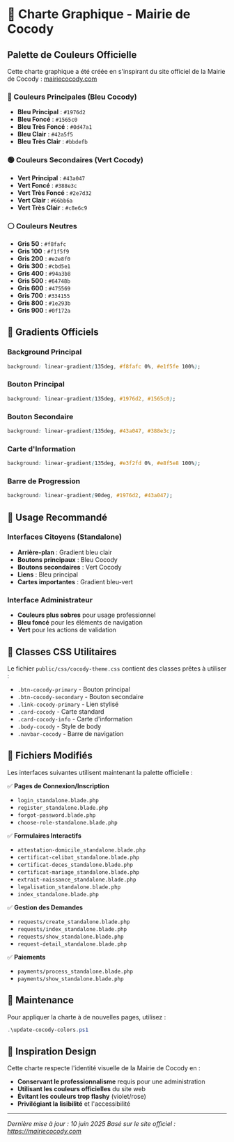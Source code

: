 # 🎨 Charte Graphique - Mairie de Cocody

## Palette de Couleurs Officielle

Cette charte graphique a été créée en s'inspirant du site officiel de la Mairie de Cocody : [mairiecocody.com](https://mairiecocody.com)

### 🔵 Couleurs Principales (Bleu Cocody)

- **Bleu Principal** : `#1976d2` 
- **Bleu Foncé** : `#1565c0`
- **Bleu Très Foncé** : `#0d47a1`
- **Bleu Clair** : `#42a5f5`
- **Bleu Très Clair** : `#bbdefb`

### 🟢 Couleurs Secondaires (Vert Cocody)

- **Vert Principal** : `#43a047`
- **Vert Foncé** : `#388e3c`
- **Vert Très Foncé** : `#2e7d32`
- **Vert Clair** : `#66bb6a`
- **Vert Très Clair** : `#c8e6c9`

### ⚪ Couleurs Neutres

- **Gris 50** : `#f8fafc`
- **Gris 100** : `#f1f5f9`
- **Gris 200** : `#e2e8f0`
- **Gris 300** : `#cbd5e1`
- **Gris 400** : `#94a3b8`
- **Gris 500** : `#64748b`
- **Gris 600** : `#475569`
- **Gris 700** : `#334155`
- **Gris 800** : `#1e293b`
- **Gris 900** : `#0f172a`

## 📐 Gradients Officiels

### Background Principal
```css
background: linear-gradient(135deg, #f8fafc 0%, #e1f5fe 100%);
```

### Bouton Principal
```css
background: linear-gradient(135deg, #1976d2, #1565c0);
```

### Bouton Secondaire
```css
background: linear-gradient(135deg, #43a047, #388e3c);
```

### Carte d'Information
```css
background: linear-gradient(135deg, #e3f2fd 0%, #e8f5e8 100%);
```

### Barre de Progression
```css
background: linear-gradient(90deg, #1976d2, #43a047);
```

## 🎯 Usage Recommandé

### Interfaces Citoyens (Standalone)
- **Arrière-plan** : Gradient bleu clair
- **Boutons principaux** : Bleu Cocody
- **Boutons secondaires** : Vert Cocody
- **Liens** : Bleu principal
- **Cartes importantes** : Gradient bleu-vert

### Interface Administrateur
- **Couleurs plus sobres** pour usage professionnel
- **Bleu foncé** pour les éléments de navigation
- **Vert** pour les actions de validation

## 🚀 Classes CSS Utilitaires

Le fichier `public/css/cocody-theme.css` contient des classes prêtes à utiliser :

- `.btn-cocody-primary` - Bouton principal
- `.btn-cocody-secondary` - Bouton secondaire  
- `.link-cocody-primary` - Lien stylisé
- `.card-cocody` - Carte standard
- `.card-cocody-info` - Carte d'information
- `.body-cocody` - Style de body
- `.navbar-cocody` - Barre de navigation

## 📝 Fichiers Modifiés

Les interfaces suivantes utilisent maintenant la palette officielle :

✅ **Pages de Connexion/Inscription**
- `login_standalone.blade.php`
- `register_standalone.blade.php`
- `forgot-password.blade.php`
- `choose-role-standalone.blade.php`

✅ **Formulaires Interactifs**
- `attestation-domicile_standalone.blade.php`
- `certificat-celibat_standalone.blade.php`
- `certificat-deces_standalone.blade.php`
- `certificat-mariage_standalone.blade.php`
- `extrait-naissance_standalone.blade.php`
- `legalisation_standalone.blade.php`
- `index_standalone.blade.php`

✅ **Gestion des Demandes**
- `requests/create_standalone.blade.php`
- `requests/index_standalone.blade.php`
- `requests/show_standalone.blade.php`
- `request-detail_standalone.blade.php`

✅ **Paiements**
- `payments/process_standalone.blade.php`
- `payments/show_standalone.blade.php`

## 🔧 Maintenance

Pour appliquer la charte à de nouvelles pages, utilisez :
```powershell
.\update-cocody-colors.ps1
```

## 📐 Inspiration Design

Cette charte respecte l'identité visuelle de la Mairie de Cocody en :
- **Conservant le professionnalisme** requis pour une administration
- **Utilisant les couleurs officielles** du site web
- **Évitant les couleurs trop flashy** (violet/rose)
- **Privilégiant la lisibilité** et l'accessibilité

---

*Dernière mise à jour : 10 juin 2025*
*Basé sur le site officiel : https://mairiecocody.com*
